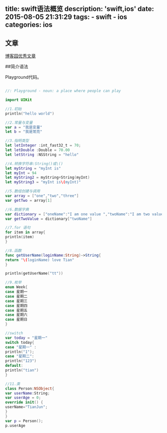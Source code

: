 title: swift语法概览
description: 'swift,ios'
date: 2015-08-05 21:31:29
tags: 
    - swift
    - ios
categories: ios
---

## 文章
[博客园优秀文章](http://www.cnblogs.com/kenshincui/p/4717450.html)

##简介语法

Playground代码。

```swift

//: Playground - noun: a place where people can play

import UIKit

//1.初始
println("hello world")

//2.常量与变量
var a = "我是变量"
let b = "我是常亮"

//3.指明类型
let letInteger :int_fast32_t = 70;
let letDouble :Double = 70.00
let letString :NSString = "hello"

//4.转换字符串:String()或\()
let myString = "myInt is"
let myInt = 94
let myString2 = myString+String(myInt)
let myString3 = "myInt is\(myInt)"

//5.数组创建与调用
var array = ["one","two","three"]
var getTwo = array[1]

//6.数据字典
var dictionary = ["oneName":"I am one value ","twoName":"I am two value"]
var getTwoValue = dictionary["twoName"]

//7.for 语句
for item in array{
println(item)
}

//8.函数
func getUserName(loginName:String)->String{
return "\(loginName) love Tian"
}

println(getUserName("tt"))

//9.枚举
enum Week{
case 星期一
case 星期二
case 星期三
case 星期四
case 星期五
case 星期六
case 星期日
}

//switch
var today = "星期一"
switch today{
case "星期一" :
println("1");
case "星期二":
println("123")
default:
println("tian")
}

//11.类
class Person:NSObject{
var userName:String;
var userAge = 0;
override init() {
userName="TianJun";
}
}
var p = Person();
p.userAge
```


